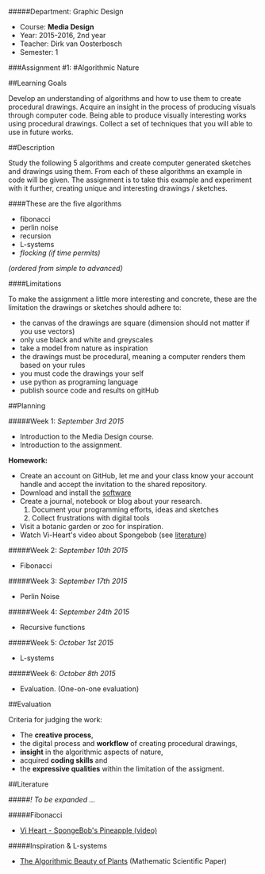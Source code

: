 #####Department: Graphic Design

- Course: **Media Design**
- Year: 2015-2016, 2nd year
- Teacher: Dirk van Oosterbosch
- Semester: 1

###Assignment #1:
#Algorithmic Nature

##Learning Goals

Develop an understanding of algorithms and how to use them to create procedural drawings. Acquire an insight in the process of producing visuals through computer code. Being able to produce visually interesting works using procedural drawings. Collect a set of techniques that you will able to use in future works.

##Description

Study the following 5 algorithms and create computer generated sketches and drawings using them. From each of these algorithms an example in code will be given. The assignment is to take this example and experiment with it further, creating unique and interesting drawings / sketches.

####These are the five algorithms

- fibonacci
- perlin noise
- recursion
- L-systems
- *flocking (if time permits)*

*(ordered from simple to advanced)*

####Limitations

To make the assignment a little more interesting and concrete, these are the limitation the drawings or sketches should adhere to:

- the canvas of the drawings are square (dimension should not matter if you use vectors)
- only use black and white and greyscales
- take a model from nature as inspiration
- the drawings must be procedural, meaning a computer renders them based on your rules
- you must code the drawings your self
- use python as programing language
- publish source code and results on gitHub

##Planning

#####Week 1:
*September 3rd 2015*

- Introduction to the Media Design course.
- Introduction to the assignment.

**Homework:**

- Create an account on GitHub, let me and your class know your account handle and accept the invitation to the shared repository.
- Download and install the [software](Software.md)
- Create a journal, notebook or blog about your research.
 	1. Document your programming efforts, ideas and sketches
	2. Collect frustrations with digital tools
- Visit a botanic garden or zoo for inspiration.
- Watch Vi-Heart's video about Spongebob (see [literature](#literature))

#####Week 2:
*September 10th 2015*

- Fibonacci

#####Week 3:
*September 17th 2015*

- Perlin Noise

#####Week 4:
*September 24th 2015*

- Recursive functions

#####Week 5:
*October 1st 2015*

- L-systems

#####Week 6:
*October 8th 2015*

- Evaluation. (One-on-one evaluation)


##Evaluation

Criteria for judging the work:

- The **creative process**,
- the digital process and **workflow** of creating procedural drawings,
- **insight** in the algorithmic aspects of nature,
- acquired **coding skills** and
- the **expressive qualities** within the limitation of the assigment.

##Literature

#####*! To be expanded ...* 

<!--- Herman de Vries-->

#####Fibonacci
- [Vi Heart - SpongeBob's Pineapple (video)](https://www.youtube.com/watch?v=gBxeju8dMho)

#####Inspiration & L-systems
- [The Algorithmic Beauty of Plants](http://algorithmicbotany.org/papers/abop/abop.pdf) (Mathematic Scientific Paper)

<!--#####Recursive Functions
- [two simple examples in Python and Processing](https://github.com/ArtezGDA/recursiveExamples)
-->